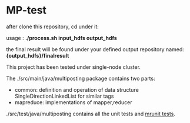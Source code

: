 MP-test
=======

after clone this repository, cd under it:

usage : **./process.sh input_hdfs output_hdfs**

the final result will be found under your defined output repository named: **{output_hdfs}/finalresult**

This project has been tested under single-node cluster. 

The ./src/main/java/multiposting package contains two parts:
+  common: definition and operation of data structure SingleDirectionLinkedList for similar tags 
+  mapreduce: implementations of mapper,reducer 

./src/test/java/multiposting contains all the unit tests and [mrunit tests](https://cwiki.apache.org/confluence/display/MRUNIT/MRUnit+Tutorial).

    
